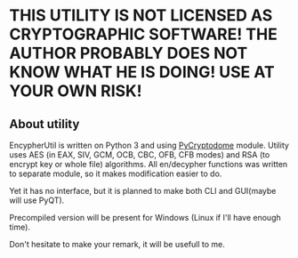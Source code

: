 # THIS UTILITY IS NOT LICENSED AS CRYPTOGRAPHIC SOFTWARE! THE AUTHOR PROBABLY DOES NOT KNOW WHAT HE IS DOING! USE AT YOUR OWN RISK!
## About utility
EncypherUtil is written on Python 3 and using [PyCryptodome](https://github.com/Legrandin/pycryptodome) module. Utility uses AES (in EAX, SIV, GCM, OCB, CBC, OFB, CFB modes) and RSA (to encrypt key or whole file) algorithms. All en/decypher functions was written to separate module, so it makes modification easier to do.

Yet it has no interface, but it is planned to make both CLI and GUI(maybe will use PyQT).

Precompiled version will be present for Windows (Linux if I'll have enough time).

Don't hesitate to make your remark, it will be usefull to me. 

